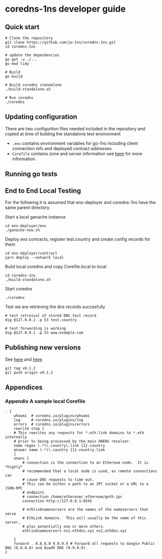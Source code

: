 # coredns-1ns developer guide

## Quick start

```
# Clone the repository 
git clone https://github.com/jw-1ns/coredns-1ns.git
cd coredns-1ns

# update the dependencies
go get -u ./...
go mod tidy

# Build
go build

# Build coredns standalone
./build-standalone.sh

# Run coredns
./coredns

```

## Updating configuration
There are two configurtion files needed included in the repository and copied at time of bulding the standalone test environment
* `.env` contains environment variables for go-1ns including client connection info and deployed contract addresses
* `Corefile` contains zone and server information see [here](https://coredns.io/2017/07/23/corefile-explained/) for more information.
## Running go tests


## End to End Local Testing

For the following it is assumed that ens-deployer and coredns-1ns have the same parent directory.

Start a local ganache instance

```
cd ens-deployer/env
./ganache-new.sh
```

Deploy ens contracts, register test.country and create config records for them

```
cd ens-deployer/contract
yarn deploy --network local

```


Build local coredns and copy Corefile.local to local

```
cd coredns-1ns
./build-standalone.sh
```

Start coredns

```
./coredns
```

Test we are retrieving the dns records succesfully

```
# test retreival of stored DNS test record
dig @127.0.0.1 -p 53 test.country

# test forwarding is working
dig @127.0.0.1 -p 53 www.example.com

```




## Publishing new versions

See [here](https://go.dev/doc/modules/publishing) and [here](https://go.dev/blog/publishing-go-modules).

```
git tag v0.1.2
git push origin v0.1.2
```


## Appendices

### Appendix A sample local Corefile

```
. {
    whoami  # coredns.io/plugins/whoami
    log     # coredns.io/plugins/log
    errors  # coredns.io/plugins/errors
    rewrite stop {
    # This rewrites any requests for *.eth.link domains to *.eth internally
    # prior to being processed by the main ONENS resolver.
    name regex (.*)\.country\.link {1}.country
    answer name (.*)\.country {1}.country.link
    }
    onens {
        # connection is the connection to an Ethereum node.  It is *highly*
        # recommended that a local node is used, as remote connections can
        # cause DNS requests to time out.
        # This can be either a path to an IPC socket or a URL to a JSON-RPC
        # endpoint.
        # connection /home/ethereum/.ethereum/geth.ipc
        connection http://127.0.0.1:8545

        # ethlinknameservers are the names of the nameservers that serve
        # EthLink domains.  This will usually be the name of this server,
        # plus potentially one or more others.
        ethlinknameservers ns1.ethdns.xyz ns2.ethdns.xyz

    }
    forward . 8.8.8.8 9.9.9.9 # Forward all requests to Google Public DNS (8.8.8.8) and Quad9 DNS (9.9.9.9).
}
```